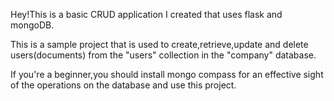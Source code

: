 Hey!This is a basic CRUD application I created that uses flask and mongoDB.

This is a sample project that is used to create,retrieve,update and delete users(documents) from the "users" collection in the "company" database.

If you're a beginner,you should install mongo compass for an effective sight of the operations on the database and use this project.
